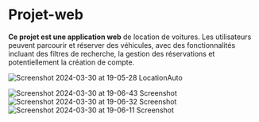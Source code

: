 # Projet-web
**Ce projet est une application web** de location de voitures. Les utilisateurs peuvent parcourir et réserver des véhicules, avec des fonctionnalités incluant des filtres de recherche, la gestion des réservations et potentiellement la création de compte.

![Screenshot 2024-03-30 at 19-05-28 LocationAuto](https://github.com/hadidiayoub/Rental-Car-Project/assets/124187599/5ba0d48f-9370-4c8f-956b-53e6856ceb74)

![Screenshot 2024-03-30 at 19-06-43 Screenshot](https://github.com/hadidiayoub/Rental-Car-Project/assets/124187599/69023a73-d6fa-4b09-bb5c-b1740c9c55ea)
![Screenshot 2024-03-30 at 19-06-32 Screenshot](https://github.com/hadidiayoub/Rental-Car-Project/assets/124187599/36b8c912-ab78-4120-adb0-39142a7ba64c)
![Screenshot 2024-03-30 at 19-06-11 Screenshot](https://github.com/hadidiayoub/Rental-Car-Project/assets/124187599/2ac60eb6-59f3-4b03-a6e0-13ce537d37d9)
